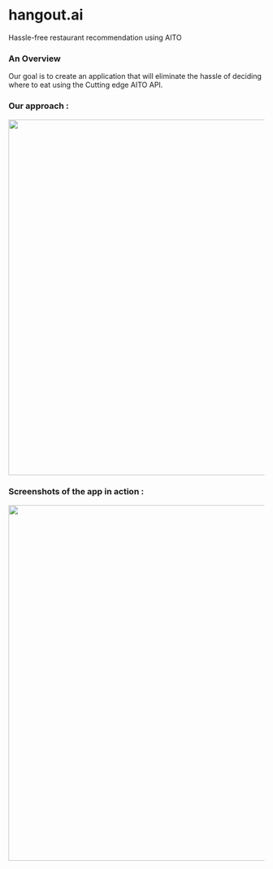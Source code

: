 # hangout.ai
<p> Hassle-free restaurant recommendation using AITO </p>

<h3>An Overview</h3>
<p> Our goal is to create an application that will eliminate the hassle of deciding where to eat using the Cutting edge AITO API. </p>

<h3>Our approach :</h3>
<img src = "https://github.com/sanjay-thiyagarajan/hangout.ai/blob/master/images/approach.png" width = "700">  </img>


<h3> Screenshots of the app in action : </h3>
<img src = "https://github.com/sanjay-thiyagarajan/hangout.ai/blob/master/images/ss.png" width = "700"> </img>
